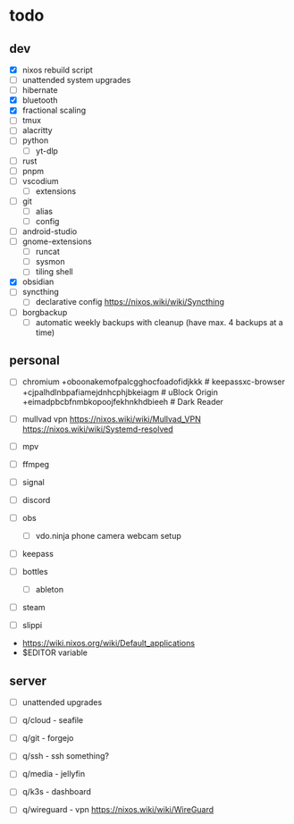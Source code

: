 # todo

## dev

- [X] nixos rebuild script
- [ ] unattended system upgrades
- [ ] hibernate
- [X] bluetooth
- [X] fractional scaling
- [ ] tmux
- [ ] alacritty
- [ ] python
  - [ ] yt-dlp
- [ ] rust
- [ ] pnpm
- [ ] vscodium
  - [ ] extensions
- [ ] git
  - [ ] alias
  - [ ] config
- [ ] android-studio
- [ ] gnome-extensions
  - [ ] runcat
  - [ ] sysmon
  - [ ] tiling shell
- [X] obsidian
- [ ] syncthing
  - [ ] declarative config
  https://nixos.wiki/wiki/Syncthing

- [ ] borgbackup
  - [ ] automatic weekly backups with cleanup (have max. 4 backups at a time)

## personal

- [ ] chromium
+oboonakemofpalcgghocfoadofidjkkk # keepassxc-browser
+cjpalhdlnbpafiamejdnhcphjbkeiagm # uBlock Origin
+eimadpbcbfnmbkopoojfekhnkhdbieeh # Dark Reader

- [ ] mullvad vpn
https://nixos.wiki/wiki/Mullvad_VPN
https://nixos.wiki/wiki/Systemd-resolved

- [ ] mpv 
- [ ] ffmpeg
- [ ] signal
- [ ] discord
- [ ] obs
  - [ ] vdo.ninja phone camera webcam setup
- [ ] keepass
- [ ] bottles
  - [ ] ableton
- [ ] steam
- [ ] slippi

- https://wiki.nixos.org/wiki/Default_applications
- $EDITOR variable

## server

- [ ] unattended upgrades

- [ ] q/cloud - seafile
- [ ] q/git - forgejo
- [ ] q/ssh - ssh something?

- [ ] q/media - jellyfin
- [ ] q/k3s - dashboard
- [ ] q/wireguard - vpn
  https://nixos.wiki/wiki/WireGuard